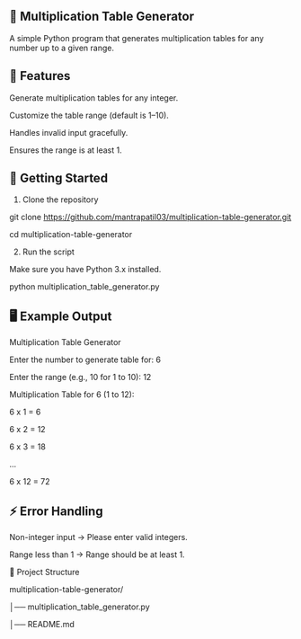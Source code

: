 ## 🧮 Multiplication Table Generator

A simple Python program that generates multiplication tables for any number up to a given range.

## 📌 Features

Generate multiplication tables for any integer.

Customize the table range (default is 1–10).

Handles invalid input gracefully.

Ensures the range is at least 1.

## 🚀 Getting Started

1. Clone the repository
 
git clone https://github.com/mantrapatil03/multiplication-table-generator.git

cd multiplication-table-generator

2. Run the script

Make sure you have Python 3.x installed.

python multiplication_table_generator.py

## 🖥️ Example Output
Multiplication Table Generator

Enter the number to generate table for: 6

Enter the range (e.g., 10 for 1 to 10): 12

Multiplication Table for 6 (1 to 12):

6 x 1 = 6

6 x 2 = 12

6 x 3 = 18

...

6 x 12 = 72

## ⚡ Error Handling

Non-integer input → Please enter valid integers.

Range less than 1 → Range should be at least 1.

📂 Project Structure

multiplication-table-generator/

│── multiplication_table_generator.py

│── README.md

